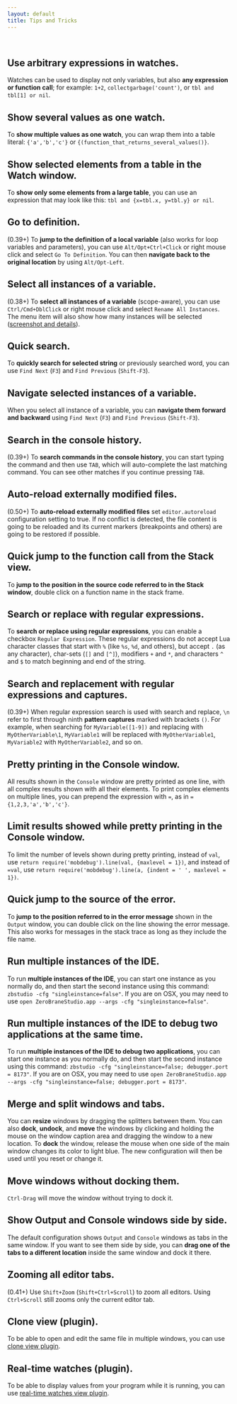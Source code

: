 ```yaml
---
layout: default
title: Tips and Tricks
---
```


<ul id='toc'>&nbsp;</ul>

## Use arbitrary expressions in watches.

Watches can be used to display not only variables, but also **any expression or function call**;
for example: `1+2`, `collectgarbage('count')`, or `tbl and tbl[1] or nil`.

## Show several values as one watch.

To **show multiple values as one watch**, you can wrap them into a table literal: `{'a','b','c'}` or `{(function_that_returns_several_values()}`.

## Show selected elements from a table in the Watch window.

To **show only some elements from a large table**, you can use an expression that may look like this: `tbl and {x=tbl.x, y=tbl.y} or nil`.

## Go to definition.

(0.39+) To **jump to the definition of a local variable** (also works for loop variables and parameters), you can use `Alt/Opt+Ctrl+Click` or right mouse click and select `Go To Definition`.
You can then **navigate back to the original location** by using `Alt/Opt-Left`.

## Select all instances of a variable.

(0.38+) To **select all instances of a variable** (scope-aware), you can use `Ctrl/Cmd+DblClick` or right mouse click and select `Rename All Instances`.
The menu item will also show how many instances will be selected ([screenshot and details](http://notebook.kulchenko.com/zerobrane/scope-aware-variable-indicators-zerobrane-studio)).

## Quick search.

To **quickly search for selected string** or previously searched word, you can use `Find Next` (`F3`) and `Find Previous` (`Shift-F3`).

## Navigate selected instances of a variable.

When you select all instance of a variable, you can **navigate them forward and backward** using `Find Next` (`F3`) and `Find Previous` (`Shift-F3`).

## Search in the console history.

(0.39+) To **search commands in the console history**, you can start typing the command and then use `TAB`, which will auto-complete the last matching command.
You can see other matches if you continue pressing `TAB`.

## Auto-reload externally modified files.

(0.50+) To **auto-reload externally modified files** set `editor.autoreload` configuration setting to true.
If no conflict is detected, the file content is going to be reloaded and its current markers (breakpoints and others) are going to be restored if possible.

## Quick jump to the function call from the Stack view.

To **jump to the position in the source code referred to in the Stack window**, double click on a function name in the stack frame.

## Search or replace with regular expressions.

To **search or replace using regular expressions**, you can enable a checkbox `Regular Expression`.
These regular expressions do not accept Lua character classes that start with `%` (like `%s`, `%d`, and others), but accept `.` (as any character), char-sets (`[]` and `[^]`), modifiers `+` and `*`, and characters `^` and `$` to match beginning and end of the string.

## Search and replacement with regular expressions and captures.

(0.39+) When regular expression search is used with search and replace, `\n` refer to first through ninth **pattern captures** marked with brackets `()`.
For example, when searching for `MyVariable([1-9])` and replacing with `MyOtherVariable\1`, `MyVariable1` will be replaced with `MyOtherVariable1`, `MyVariable2` with `MyOtherVariable2`, and so on.

## Pretty printing in the Console window.

All results shown in the `Console` window are pretty printed as one line, with all complex results shown with all their elements.
To print complex elements on multiple lines, you can prepend the expression with `=`, as in `={1,2,3,'a','b','c'}`.

## Limit results showed while pretty printing in the Console window.

To limit the number of levels shown during pretty printing, instead of `val`, use `return require('mobdebug').line(val, {maxlevel = 1})`, and instead of `=val`, use `return require('mobdebug').line(a, {indent = ' ', maxlevel = 1})`.

## Quick jump to the source of the error.

To **jump to the position referred to in the error message** shown in the `Output` window, you can double click on the line showing the error message.
This also works for messages in the stack trace as long as they include the file name.

## Run multiple instances of the IDE.

To run **multiple instances of the IDE**, you can start one instance as you normally do, and then start the second instance using this command: `zbstudio -cfg "singleinstance=false"`.
If you are on OSX, you may need to use `open ZeroBraneStudio.app --args -cfg "singleinstance=false"`.

## Run multiple instances of the IDE to debug two applications at the same time.

To run **multiple instances of the IDE to debug two applications**, you can start one instance as you normally do, and then start the second instance using this command: `zbstudio -cfg "singleinstance=false; debugger.port = 8173"`.
If you are on OSX, you may need to use `open ZeroBraneStudio.app --args -cfg "singleinstance=false; debugger.port = 8173"`.

## Merge and split windows and tabs.

You can **resize** windows by dragging the splitters between them.
You can also **dock**, **undock**, and **move** the windows by clicking and holding the mouse on the window caption area and dragging the window to a new location.
To **dock** the window, release the mouse when one side of the main window changes its color to light blue.
The new configuration will then be used until you reset or change it.

## Move windows without docking them.

`Ctrl-Drag` will move the window without trying to dock it.

## Show Output and Console windows side by side.

The default configuration shows `Output` and `Console` windows as tabs in the same window.
If you want to see them side by side, you can **drag one of the tabs to a different location** inside the same window and dock it there.

## Zooming all editor tabs.

(0.41+) Use `Shift+Zoom` (`Shift+Ctrl+Scroll`) to zoom all editors.
Using `Ctrl+Scroll` still zooms only the current editor tab.

## Clone view (plugin).

To be able to open and edit the same file in multiple windows, you can use [clone view plugin](http://notebook.kulchenko.com/zerobrane/clone-editor-view-plugin-for-zerobrane-studio).

## Real-time watches (plugin).

To be able to display values from your program while it is running, you can use [real-time watches view plugin](http://notebook.kulchenko.com/zerobrane/real-time-watches-plugin-zerobrane-studio).
